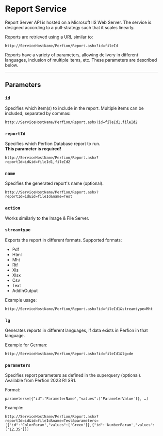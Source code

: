 # Report Service

Report Server API is hosted on a Microsoft IIS Web Server. The service is designed according to a pull-strategy such that it scales linearly.

Reports are retrieved using a URL similar to:

```
http://ServiceHostName/Perfion/Report.ashx?id=fileId
```

Reports have a variety of parameters, allowing delivery in different languages, inclusion of multiple items, etc. These parameters are described below.

---

## Parameters

### `id`

Specifies which item(s) to include in the report. Multiple items can be included, separated by commas:

```
http://ServiceHostName/Perfion/Report.ashx?id=fileId1,fileId2
```

### `reportId`

Specifies which Perfion Database report to run.  
**This parameter is required!**

```
http://ServiceHostName/Perfion/Report.ashx?reportId=id&id=fileId1,fileId2
```

### `name`

Specifies the generated report's name (optional).

```
http://ServiceHostName/Perfion/Report.ashx?reportId=id&id=fileId&name=Test
```

### `action`

Works similarly to the Image & File Server.

### `streamtype`

Exports the report in different formats. Supported formats:

- Pdf
- Html
- Mht
- Rtf
- Xls
- Xlsx
- Csv
- Text
- AddInOutput

Example usage:

```
http://ServiceHostName/Perfion/Report.ashx?id=fileId1&streamtype=Mht
```

### `lg`

Generates reports in different languages, if data exists in Perfion in that language.

Example for German:

```
http://ServiceHostName/Perfion/Report.ashx?id=fileId1&lg=de
```

### `parameters`

Specifies report parameters as defined in the superquery (optional).  
Available from Perfion 2023 R1 SR1.

Format:

```
parameters=[{"id":'ParameterName',"values":['ParameterValue']}, …]
```

Example:

```
http://ServiceHostName/Perfion/Report.ashx?reportId=id&id=fileId&name=Test&parameters=[{"id":'ColorParam',"values":['Green']},{"id":'NumberParam',"values":['12,35']}]
```